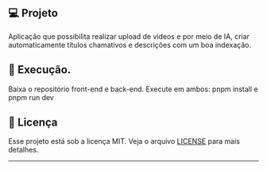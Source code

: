 ## 💻 Projeto

Aplicação que possibilita realizar upload de videos e por meio de IA, criar automaticamente títulos chamativos e descrições com um boa indexação.

## 🚀 Execução.

Baixa o repositório front-end e back-end.
Execute em ambos: pnpm install e pnpm run dev
 
## 📝 Licença

Esse projeto está sob a licença MIT. Veja o arquivo [LICENSE](LICENSE) para mais detalhes.

---